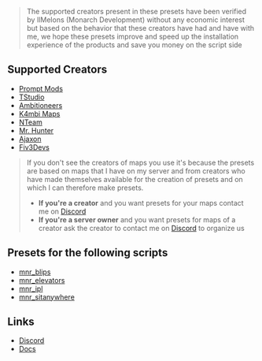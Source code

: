 > The supported creators present in these presets have been verified by IlMelons (Monarch Development) without any economic interest but based on the behavior that these creators have had and have with me, we hope these presets improve and speed up the installation experience of the products and save you money on the script side

## Supported Creators
- [Prompt Mods](https://fivem.prompt-mods.com/)
- [TStudio](https://shop.tstudio3d.com/)
- [Ambitioneers](https://ambitioneers.tebex.io/)
- [K4mbi Maps](https://k4mb1maps.com/)
- [NTeam](https://nteamdev.tebex.io/)
- [Mr. Hunter](https://mrhunter.tebex.io/)
- [Ajaxon](https://ajaxon.tebex.io/)
- [Fiv3Devs](https://fiv3devs.tebex.io/)

> If you don't see the creators of maps you use it's because the presets are based on maps that I have on my server and from creators who have made themselves available for the creation of presets and on which I can therefore make presets.
> - **If you're a creator** and you want presets for your maps contact me on [Discord](https://discord.gg/WKtk65yBC6)
> - **If you're a server owner** and you want presets for maps of a creator ask the creator to contact me on [Discord](https://discord.gg/WKtk65yBC6) to organize us

## Presets for the following scripts
- [mnr_blips](https://github.com/Monarch-Development/mnr_blips)
- [mnr_elevators](https://github.com/Monarch-Development/mnr_elevators)
- [mnr_ipl](https://github.com/Monarch-Development/mnr_ipl)
- [mnr_sitanywhere](https://github.com/Monarch-Development/mnr_sitanywhere)

## Links
- [Discord](https://discord.gg/WKtk65yBC6)
- [Docs](https://monarch-development.pages.dev/docs/monarch-resources/presets)
